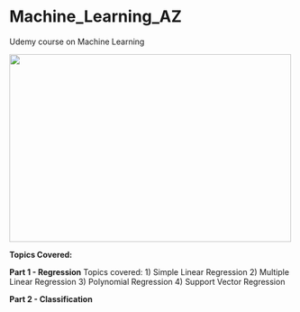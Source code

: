 # Machine_Learning_AZ
Udemy course on Machine Learning
  
<img src = 'https://s3.ap-south-1.amazonaws.com/techleer/207.jpg' lt="Trulli" width="500" height="333"> 

**Topics Covered:**


**Part 1 - Regression**
Topics covered:
          1) Simple Linear Regression
          2) Multiple Linear Regression
          3) Polynomial Regression
          4) Support Vector Regression



**Part 2 - Classification**
